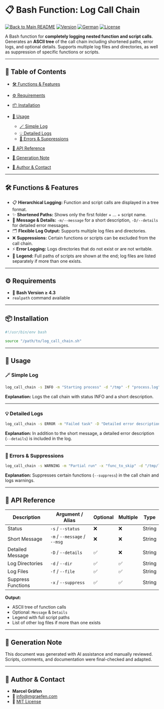 # 📋 Bash Function: Log Call Chain

[![Back to Main README](https://img.shields.io/badge/Main-README-blue?style=flat\&logo=github)](../../../README.md)
[![Version](https://img.shields.io/badge/version-0.0.0_beta.01-blue.svg)](#)
[![German](https://img.shields.io/badge/Language-English-blue)](./README.de.md)
[![License](https://img.shields.io/badge/license-MIT-lightgrey.svg)](https://opensource.org/licenses/MIT)

A Bash function for **completely logging nested function and script calls**.
Generates an **ASCII tree** of the call chain including shortened paths, error logs, and optional details. Supports multiple log files and directories, as well as suppression of specific functions or scripts.

---

## 🚀 Table of Contents

* [🛠️ Functions & Features](#🛠️-functions--features)
* [⚙️ Requirements](#⚙️-requirements)
* [📦 Installation](#📦-installation)
* [📝 Usage](#📝-usage)

  * [🪄 Simple Log](#🪄-simple-log)
  * [💡 Detailed Logs](#💡-detailed-logs)
  * [📛 Errors & Suppressions](#📛-errors--suppressions)
* [📌 API Reference](#📌-api-reference)
* [🤖 Generation Note](#🤖-generation-note)
* [👤 Author & Contact](#👤-author--contact)

---

## 🛠️ Functions & Features

* 📋 **Hierarchical Logging:** Function and script calls are displayed in a tree format.
* ✨ **Shortened Paths:** Shows only the first folder + ... + script name.
* 💬 **Message & Details:** `-m/--message` for a short description, `-D/--details` for detailed error messages.
* 🗂️ **Flexible Log Output:** Supports multiple log files and directories.
* ❌ **Suppressions:** Certain functions or scripts can be excluded from the call chain.
* ⚡ **Error Logging:** Logs directories that do not exist or are not writable.
* 📝 **Legend:** Full paths of scripts are shown at the end; log files are listed separately if more than one exists.

---

## ⚙️ Requirements

* 🐚 **Bash Version ≥ 4.3**
* `realpath` command available

---

## 📦 Installation

```bash
#!/usr/bin/env bash

source "/path/to/log_call_chain.sh"
```

---

## 📝 Usage

### 🪄 Simple Log

```bash
log_call_chain -s INFO -m "Starting process" -d "/tmp" -f "process.log"
```

**Explanation:**
Logs the call chain with status INFO and a short description.

---

### 💡 Detailed Logs

```bash
log_call_chain -s ERROR -m "Failed task" -D "Detailed error description with stack trace" -d "/tmp/logs" -f "error.log"
```

**Explanation:**
In addition to the short message, a detailed error description (`--details`) is included in the log.

---

### 📛 Errors & Suppressions

```bash
log_call_chain -s WARNING -m "Partial run" -x "func_to_skip" -d "/tmp/logs" -f "partial.log"
```

**Explanation:**
Suppresses certain functions (`--suppress`) in the call chain and logs warnings.

---

## 📌 API Reference

| Description        | Argument / Alias             | Optional | Multiple | Type   |
| ------------------ | ---------------------------- | -------- | -------- | ------ |
| Status             | `-s` / `--status`            | ❌        | ❌        | String |
| Short Message      | `-m` / `--message` / `--msg` | ❌        | ❌        | String |
| Detailed Message   | `-D` / `--details`           | ✅        | ❌        | String |
| Log Directories    | `-d` / `--dir`               | ✅        | ✅        | String |
| Log Files          | `-f` / `--file`              | ✅        | ✅        | String |
| Suppress Functions | `-x` / `--suppress`          | ✅        | ✅        | String |

**Output:**

* ASCII tree of function calls
* Optional: `Message` & `Details`
* Legend with full script paths
* List of other log files if more than one exists

---

## 🤖 Generation Note

This document was generated with AI assistance and manually reviewed.
Scripts, comments, and documentation were final-checked and adapted.

---

## 👤 Author & Contact

* **Marcel Gräfen**
* 📧 [info@mgraefen.com](mailto:info@mgraefen.com)
* 📄 [MIT License](LICENSE)
